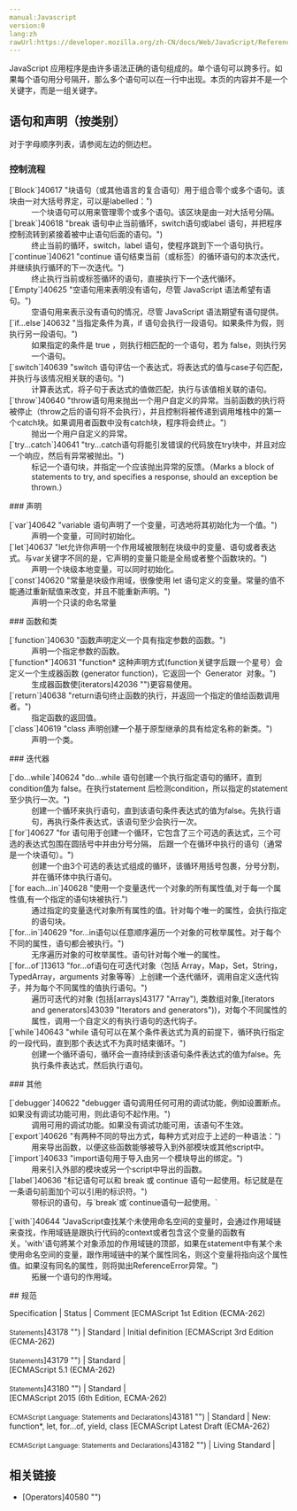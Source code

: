 ```yaml
---
manual:Javascript
version:0
lang:zh
rawUrl:https://developer.mozilla.org/zh-CN/docs/Web/JavaScript/Reference/Statements
---
```







JavaScript 应用程序是由许多语法正确的语句组成的。单个语句可以跨多行。如果每个语句用分号隔开，那么多个语句可以在一行中出现。本页的内容并不是一个关键字，而是一组关键字。


## 语句和声明（按类别）<a name="语句和声明（按类别）"></a>


对于字母顺序列表，请参阅左边的侧边栏。


### 控制流程<a name="控制流程"></a>
<dl><dt id=''>[`Block`]40617 "块语句（或其他语言的复合语句）用于组合零个或多个语句。该块由一对大括号界定，可以是labelled：")</dt><dd>一个块语句可以用来管理零个或多个语句。该区块是由一对大括号分隔。</dd><dt id=''>[`break`]40618 "break 语句中止当前循环，switch语句或label 语句，并把程序控制流转到紧接着被中止语句后面的语句。")</dt><dd>终止当前的循环，switch，label 语句，使程序跳到下一个语句执行。</dd><dt id=''>[`continue`]40621 "continue 语句结束当前（或标签）的循环语句的本次迭代，并继续执行循环的下一次迭代。")</dt><dd>终止执行当前或标签循环的语句，直接执行下一个迭代循环。</dd><dt id=''>[`Empty`]40625 "空语句用来表明没有语句，尽管 JavaScript 语法希望有语句。")</dt><dd>空语句用来表示没有语句的情况，尽管 JavaScript 语法期望有语句提供。</dd><dt id=''>[`if...else`]40632 "当指定条件为真，if 语句会执行一段语句。如果条件为假，则执行另一段语句。")</dt><dd>如果指定的条件是 true ，则执行相匹配的一个语句，若为 false，则执行另一个语句。</dd><dt id=''>[`switch`]40639 "switch 语句评估一个表达式，将表达式的值与case子句匹配，并执行与该情况相关联的语句。")</dt><dd>计算表达式，将子句于表达式的值做匹配，执行与该值相关联的语句。</dd><dt id=''>[`throw`]40640 "throw语句用来抛出一个用户自定义的异常。当前函数的执行将被停止（throw之后的语句将不会执行），并且控制将被传递到调用堆栈中的第一个catch块。如果调用者函数中没有catch块，程序将会终止。")</dt><dd>抛出一个用户自定义的异常。</dd><dt id=''>[`try...catch`]40641 "try...catch语句将能引发错误的代码放在try块中，并且对应一个响应，然后有异常被抛出。")</dt><dd>标记一个语句块，并指定一个应该抛出异常的反馈。（Marks a block of statements to try, and specifies a response, should an exception be thrown.）</dd></dl>
### 声明<a name="声明"></a>
<dl><dt id=''>[`var`]40642 "variable 语句声明了一个变量，可选地将其初始化为一个值。")</dt><dd>声明一个变量，可同时初始化。</dd><dt id=''>[`let`]40637 "let允许你声明一个作用域被限制在块级中的变量、语句或者表达式。与var关键字不同的是，它声明的变量只能是全局或者整个函数块的。")</dt><dd>声明一个块级本地变量，可以同时初始化。</dd><dt id=''>[`const`]40620 "常量是块级作用域，很像使用 let 语句定义的变量。常量的值不能通过重新赋值来改变，并且不能重新声明。")</dt><dd>声明一个只读的命名常量</dd></dl>
### 函数和类<a name="函数和类"></a>
<dl><dt id=''>[`function`]40630 "函数声明定义一个具有指定参数的函数。")</dt><dd>声明一个指定参数的函数。</dd><dt id=''><i></i>[`function*`]40631 "function* 这种声明方式(function关键字后跟一个星号）会定义一个生成器函数 (generator function)，它返回一个  Generator  对象。")</dt><dd>生成器函数使[iterators]42036 "")更容易使用。</dd><dt id=''>[`return`]40638 "return语句终止函数的执行，并返回一个指定的值给函数调用者。")</dt><dd>指定函数的返回值。</dd><dt id=''>[`class`]40619 "class 声明创建一个基于原型继承的具有给定名称的新类。")</dt><dd>声明一个类。</dd></dl>
### 迭代器<a name="迭代器"></a>
<dl><dt id=''>[`do...while`]40624 "do...while 语句创建一个执行指定语句的循环，直到condition值为 false。在执行statement 后检测condition，所以指定的statement至少执行一次。")</dt><dd>创建一个循环来执行语句，直到该语句条件表达式的值为false。先执行语句，再执行条件表达式，该语句至少会执行一次。</dd><dt id=''>[`for`]40627 "for 语句用于创建一个循环，它包含了三个可选的表达式，三个可选的表达式包围在圆括号中并由分号分隔， 后跟一个在循环中执行的语句（通常是一个块语句）。")</dt><dd>创建一个由3个可选的表达式组成的循环，该循环用括号包裹，分号分割，并在循环体中执行语句。</dd><dt id=''><i></i><i></i>[`for each...in`]40628 "使用一个变量迭代一个对象的所有属性值,对于每一个属性值,有一个指定的语句块被执行.")</dt><dd>通过指定的变量迭代对象所有属性的值。针对每个唯一的属性，会执行指定的语句块。</dd><dt id=''>[`for...in`]40629 "for...in语句以任意顺序遍历一个对象的可枚举属性。对于每个不同的属性，语句都会被执行。")</dt><dd>无序遍历对象的可枚举属性。语句针对每个唯一的属性。</dd><dt id=''>[`for...of`]13613 "for...of语句在可迭代对象（包括 Array，Map，Set，String，TypedArray，arguments 对象等等）上创建一个迭代循环，调用自定义迭代钩子，并为每个不同属性的值执行语句。")</dt><dd>遍历可迭代的对象 (包括[arrays]43177 "Array"), 类数组对象,[iterators and generators]43039 "Iterators and generators"))，对每个不同属性的属性，调用一个自定义的有执行语句的迭代钩子。</dd><dt id=''>[`while`]40643 "while 语句可以在某个条件表达式为真的前提下，循环执行指定的一段代码，直到那个表达式不为真时结束循环。")</dt><dd>创建一个循环语句，循环会一直持续到该语句条件表达式的值为false。先执行条件表达式，然后执行语句。</dd></dl>
### 其他<a name="其他"></a>
<dl><dt id=''>[`debugger`]40622 "debugger 语句调用任何可用的调试功能，例如设置断点。 如果没有调试功能可用，则此语句不起作用。")</dt><dd>调用可用的调试功能。如果没有调试功能可用，该语句不生效。</dd><dt id=''><i></i>[`export`]40626 "有两种不同的导出方式，每种方式对应于上述的一种语法：")</dt><dd>用来导出函数，以便这些函数能够被导入到外部模块或其他script中。</dd><dt id=''><i></i>[`import`]40633 "import语句用于导入由另一个模块导出的绑定。")</dt><dd>用来引入外部的模块或另一个script中导出的函数。</dd><dt id=''>[`label`]40636 "标记语句可以和 break 或 continue 语句一起使用。标记就是在一条语句前面加个可以引用的标识符。")</dt><dd>带标识的语句，与`break`或`continue语句一起使用。`</dd></dl><dl><dt id=''><i></i>[`with`]40644 "JavaScript查找某个未使用命名空间的变量时，会通过作用域链来查找，作用域链是跟执行代码的context或者包含这个变量的函数有关。'with'语句將某个对象添加的作用域链的顶部，如果在statement中有某个未使用命名空间的变量，跟作用域链中的某个属性同名，则这个变量将指向这个属性值。如果沒有同名的属性，则将拋出ReferenceError异常。")</dt><dd>拓展一个语句的作用域。</dd></dl>
## 规范<a name="规范"></a>

Specification | Status | Comment 
[ECMAScript 1st Edition (ECMA-262)<br></br><small>Statements</small>]43178 "") | Standard | Initial definition 
[ECMAScript 3rd Edition (ECMA-262)<br></br><small>Statements</small>]43179 "") | Standard |  
[ECMAScript 5.1 (ECMA-262)<br></br><small>Statements</small>]43180 "") | Standard |  
[ECMAScript 2015 (6th Edition, ECMA-262)<br></br><small>ECMAScript Language: Statements and Declarations</small>]43181 "") | Standard | New: function*, let, for...of, yield, class 
[ECMAScript Latest Draft (ECMA-262)<br></br><small>ECMAScript Language: Statements and Declarations</small>]43182 "") | Living Standard |  


## 相关链接<a name="相关链接"></a>

* [Operators]40580 "")



